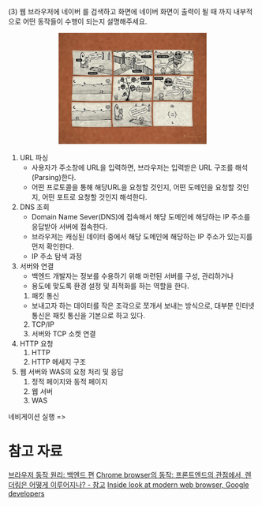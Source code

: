 (3) 웹 브라우저에 네이버 를 검색하고 화면에 네이버 화면이 출력이 될 때 까지 내부적으로 어떤 동작들이 수행이 되는지 설명해주세요.

<div align="center"><img src="./Network/Images/브라우저가_하는_일.png" width="300"></div>


1. URL 파싱
    - 사용자가 주소창에 URL을 입력하면, 브라우저는 입력받은 URL 구조를 해석(Parsing)한다.
    - 어떤 프로토콜을 통해 해당URL을 요청할 것인지, 어떤 도메인을 요청할 것인지, 어떤 포트로 요청할 것인지 해석한다.
2. DNS 조회
    - Domain Name Sever(DNS)에 접속해서 해당 도메인에 해당하는 IP 주소를 응답받아 서버에 접속한다.
    - 브라우저는 캐싱된 데이터 중에서 해당 도메인에 해당하는 IP 주소가 있는지를 먼저 확인한다.
    - IP 주소 탐색 과정
3. 서버와 연결
    - 백엔드 개발자는 정보를 수용하기 위해 마련된 서버를 구성, 관리하거나
    - 용도에 맞도록 환경 설정 및 최적화를 하는 역할을 한다.
    1. 패킷 통신
    - 보내고자 하는 데이터를 작은 조각으로 쪼개서 보내는 방식으로, 대부분 인터넷 통신은 패킷 통신을 기본으로 하고 있다.
    2. TCP/IP
    3. 서버와 TCP 소켓 연결
4. HTTP 요청
    1. HTTP
    2. HTTP 메세지 구조
5. 웹 서버와 WAS의 요청 처리 및 응답
    1. 정적 페이지와 동적 페이지
    2. 웹 서버
    3. WAS

네비게이션 실행 =>



# 참고 자료


[브라우저 동작 원리: 백엔드 편](https://velog.io/@gyumin_2/%EB%B8%8C%EB%9D%BC%EC%9A%B0%EC%A0%80-%EB%8F%99%EC%9E%91-%EC%9B%90%EB%A6%AC-%EC%A3%BC%EC%86%8C%EC%B0%BD%EC%97%90-URL-%EC%9E%85%EB%A0%A5-%EC%8B%9C-%EC%9D%BC%EC%96%B4%EB%82%98%EB%8A%94-%EA%B3%BC%EC%A0%95-%EB%B0%B1%EC%97%94%EB%93%9C-%ED%8E%B8)
[Chrome browser의 동작: 프론트엔드의 관점에서, 렌더링은 어떻게 이루어지나? - 참고](https://velog.io/@reum107/how-browser-works)
[Inside look at modern web browser, Google developers](https://developer.chrome.com/blog/inside-browser-part1/)